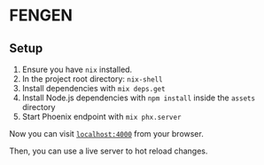 # FENGEN

## Setup

1. Ensure you have `nix` installed.
2. In the project root directory: `nix-shell`
3. Install dependencies with `mix deps.get`
4. Install Node.js dependencies with `npm install` inside the `assets` directory
5. Start Phoenix endpoint with `mix phx.server`

Now you can visit [`localhost:4000`](http://localhost:4000) from your browser.
  
Then, you can use a live server to hot reload changes.